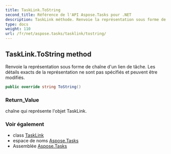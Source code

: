 ```yaml
---
title: TaskLink.ToString
second_title: Référence de l'API Aspose.Tasks pour .NET
description: TaskLink méthode. Renvoie la représentation sous forme de chaîne dun lien de tâche. Les détails exacts de la représentation ne sont pas spécifiés et peuvent être modifiés.
type: docs
weight: 110
url: /fr/net/aspose.tasks/tasklink/tostring/
---
```

## TaskLink.ToString method

Renvoie la représentation sous forme de chaîne d'un lien de tâche. Les détails exacts de la représentation ne sont pas spécifiés et peuvent être modifiés.

```csharp
public override string ToString()
```

### Return_Value

chaîne qui représente l'objet TaskLink.

### Voir également

* class [TaskLink](../)
* espace de noms [Aspose.Tasks](../../tasklink/)
* Assemblée [Aspose.Tasks](../../../)


